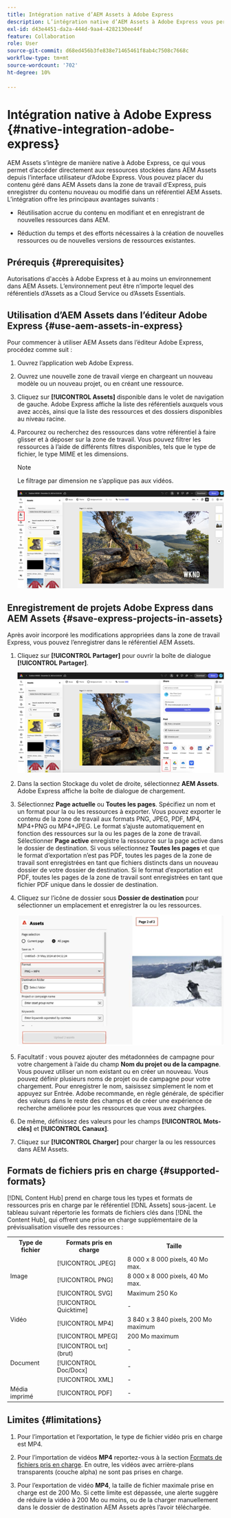 ```yaml
---
title: Intégration native d’AEM Assets à Adobe Express
description: L’intégration native d’AEM Assets à Adobe Express vous permet d’accéder directement aux ressources stockées dans AEM Assets depuis l’interface utilisateur d’Adobe Express.
exl-id: d43e4451-da2a-444d-9aa4-4282130ee44f
feature: Collaboration
role: User
source-git-commit: d68ed456b3fe838e71465461f8ab4c7508c7668c
workflow-type: tm+mt
source-wordcount: '702'
ht-degree: 10%

---
```


# Intégration native à Adobe Express {#native-integration-adobe-express}

AEM Assets s’intègre de manière native à Adobe Express, ce qui vous permet d’accéder directement aux ressources stockées dans AEM Assets depuis l’interface utilisateur d’Adobe Express. Vous pouvez placer du contenu géré dans AEM Assets dans la zone de travail d’Express, puis enregistrer du contenu nouveau ou modifié dans un référentiel AEM Assets. L’intégration offre les principaux avantages suivants :

* Réutilisation accrue du contenu en modifiant et en enregistrant de nouvelles ressources dans AEM.

* Réduction du temps et des efforts nécessaires à la création de nouvelles ressources ou de nouvelles versions de ressources existantes.

## Prérequis {#prerequisites}

Autorisations d&#39;accès à Adobe Express et à au moins un environnement dans AEM Assets. L’environnement peut être n’importe lequel des référentiels d’Assets as a Cloud Service ou d’Assets Essentials.

## Utilisation d’AEM Assets dans l’éditeur Adobe Express {#use-aem-assets-in-express}

Pour commencer à utiliser AEM Assets dans l’éditeur Adobe Express, procédez comme suit :

1. Ouvrez l’application web Adobe Express.

2. Ouvrez une nouvelle zone de travail vierge en chargeant un nouveau modèle ou un nouveau projet, ou en créant une ressource.

3. Cliquez sur **[!UICONTROL Assets]** disponible dans le volet de navigation de gauche. Adobe Express affiche la liste des référentiels auxquels vous avez accès, ainsi que la liste des ressources et des dossiers disponibles au niveau racine.

4. Parcourez ou recherchez des ressources dans votre référentiel à faire glisser et à déposer sur la zone de travail. Vous pouvez filtrer les ressources à l’aide de différents filtres disponibles, tels que le type de fichier, le type MIME et les dimensions.

   >[!NOTE]
   >
   >Le filtrage par dimension ne s’applique pas aux vidéos.

   ![Inclure des ressources à partir du module complémentaire Assets](assets/adobe-express-native-integration.png)


## Enregistrement de projets Adobe Express dans AEM Assets {#save-express-projects-in-assets}

Après avoir incorporé les modifications appropriées dans la zone de travail Express, vous pouvez l’enregistrer dans le référentiel AEM Assets.

1. Cliquez sur **[!UICONTROL Partager]** pour ouvrir la boîte de dialogue **[!UICONTROL Partager]**.

   ![Enregistrement de ressources dans AEM](assets/adobe-express-share.png)

2. Dans la section Stockage du volet de droite, sélectionnez **AEM Assets**. Adobe Express affiche la boîte de dialogue de chargement.
3. Sélectionnez **Page actuelle** ou **Toutes les pages**. Spécifiez un nom et un format pour la ou les ressources à exporter. Vous pouvez exporter le contenu de la zone de travail aux formats PNG, JPEG, PDF, MP4, MP4+PNG ou MP4+JPEG. Le format s’ajuste automatiquement en fonction des ressources sur la ou les pages de la zone de travail.
Sélectionner **Page active** enregistre la ressource sur la page active dans le dossier de destination. Si vous sélectionnez **Toutes les pages** et que le format d’exportation n’est pas PDF, toutes les pages de la zone de travail sont enregistrées en tant que fichiers distincts dans un nouveau dossier de votre dossier de destination. Si le format d’exportation est PDF, toutes les pages de la zone de travail sont enregistrées en tant que fichier PDF unique dans le dossier de destination.

4. Cliquez sur l’icône de dossier sous **Dossier de destination** pour sélectionner un emplacement et enregistrer la ou les ressources.

   ![Enregistrement de ressources dans AEM](/help/assets/assets/page-selection-and-destination-folder.svg)

5. Facultatif : vous pouvez ajouter des métadonnées de campagne pour votre chargement à l’aide du champ **Nom du projet ou de la campagne**. Vous pouvez utiliser un nom existant ou en créer un nouveau. Vous pouvez définir plusieurs noms de projet ou de campagne pour votre chargement. Pour enregistrer le nom, saisissez simplement le nom et appuyez sur Entrée.
Adobe recommande, en règle générale, de spécifier des valeurs dans le reste des champs et de créer une expérience de recherche améliorée pour les ressources que vous avez chargées.

6. De même, définissez des valeurs pour les champs **[!UICONTROL Mots-clés]** et **[!UICONTROL Canaux]**.

7. Cliquez sur **[!UICONTROL Charger]** pour charger la ou les ressources dans AEM Assets.

## Formats de fichiers pris en charge {#supported-formats}

[!DNL Content Hub] prend en charge tous les types et formats de ressources pris en charge par le référentiel [!DNL Assets] sous-jacent. Le tableau suivant répertorie les formats de fichiers clés dans [!DNL the Content Hub], qui offrent une prise en charge supplémentaire de la prévisualisation visuelle des ressources :

<table> 
    <tbody>
     <tr>
      <th><strong>Type de fichier</strong></th>
      <th><strong>Formats pris en charge</strong></th>
      <th><strong>Taille</strong></th>
     </tr>
     <tr>
        <td rowspan="4"> Image </td>
    </tr>
    </tr>
    <tr>
        <td>[!UICONTROL JPEG]</td>
        <td> 8 000 x 8 000 pixels, 40 Mo max.</td>
    </tr>
    <tr>
        <td>[!UICONTROL PNG]</td>
        <td> 8 000 x 8 000 pixels, 40 Mo max.</td>
    </tr>
    <tr>
        <td>[!UICONTROL SVG]</td>
        <td> Maximum 250 Ko</td>
    </tr>
    <tr>
        <td rowspan="4"> Vidéo </td>
    </tr>
    </tr>
    <tr>
        <td>[!UICONTROL Quicktime]</td>
        <td> - </td>
    </tr>
    <tr>
        <td>[!UICONTROL MP4]</td>
        <td> 3 840 x 3 840 pixels, 200 Mo maximum</td>
    </tr>
    <tr>
        <td>[!UICONTROL MPEG]</td>
        <td> 200 Mo maximum </td>
    </tr>
    <tr>
        <td rowspan="4"> Document </td>
    </tr>
    </tr>
    <tr>
        <td>[!UICONTROL txt] (brut)</td>
        <td> - </td>
    </tr>
    <tr>
        <td>[!UICONTROL Doc/Docx]</td>
        <td> - </td>
    </tr>
    <tr>
        <td>[!UICONTROL XML]</td>
        <td> - </td>
    </tr>
    <tr>
        <td rowspan="2"> Média imprimé </td>
    </tr>
    </tr>
    <tr>
        <td>[!UICONTROL PDF]</td>
        <td> - </td>
    </tr>
    </tbody>
   </table>

## Limites {#limitations}

1. Pour l’importation et l’exportation, le type de fichier vidéo pris en charge est MP4.

2. Pour l’importation de vidéos **MP4** reportez-vous à la section [Formats de fichiers pris en charge](#supported-formats). En outre, les vidéos avec arrière-plans transparents (couche alpha) ne sont pas prises en charge.
   <!--
   1. The maximum file size supported is 200 MB. If this limit exceeds, an alert message displays.
   2. The maximum supported resolution is 3840 X 3840 pixels.
   3. Videos with transparent backgrounds (alpha channel) are not supported.
   -->

3. Pour l’exportation de vidéo **MP4**, la taille de fichier maximale prise en charge est de 200 Mo. Si cette limite est dépassée, une alerte suggère de réduire la vidéo à 200 Mo ou moins, ou de la charger manuellement dans le dossier de destination AEM Assets après l’avoir téléchargée.



